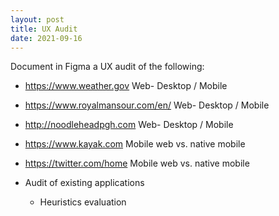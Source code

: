 ```yaml
---
layout: post
title: UX Audit
date: 2021-09-16
---
```


Document in Figma a UX audit of the following:
* https://www.weather.gov
	Web- Desktop / Mobile
* https://www.royalmansour.com/en/
	Web- Desktop / Mobile
* http://noodleheadpgh.com
	Web- Desktop / Mobile
* https://www.kayak.com
	Mobile web vs. native mobile
* https://twitter.com/home
	Mobile web vs. native mobile

* Audit of existing applications
  * Heuristics evaluation
